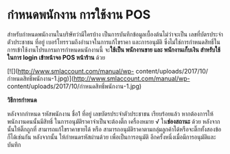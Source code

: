 # กำหนดพนักงาน การใช้งาน POS

สำหรับกำหนดพนักงานในบริษัทว่ามีใครบ้าง
เป็นการบันทึกข้อมูลเบื้องต้นไม่ว่าจะเป็น เลขที่บัตรประจำตัวประชาชน ที่อยู่
เบอร์โทรรวมถึงอำนาจในการแก้ไขราคา และการอนุมัติ
ซึ่งไม่ใช่การกำหนดสิทธิ์ในการเข้าใช้งานโปรแกรมการกำหนดนนักงานนี้ จะ**ใช้เป็น
พนักงานขาย และ พนักงานเก็บเงิน สำหรับใช้ในการ login เข้าหน้าจอ POS หน้าร้าน**
ด้วย

[![](http://www.smlaccount.com/manual/wp-
content/uploads/2017/10/กำหนดสิทธิ์พนักงาน-1.jpg)](http://www.smlaccount.com/manual/wp-
content/uploads/2017/10/กำหนดสิทธิ์พนักงาน-1.jpg)

**วิธีการกำหนด**

หลังจากกำหนด รหัสพนักงาน ชื่อ1 ที่อยู่ เลขบัตรประจำตัวประชาชน เรียบร้อยแล้ว
หากต้องการให้พนักงานคนนั้นมีสิทธิ์ ในการอนุมัติราคาจำเป็นจะต้องติ๊ก
เครื่องหมาย √ ใน**ช่องสถานะ** ด้วย หลังจากนั้นให้ติ๊กถูกที่
สามารถแก้ไขราคาขายได้ หรือ
สามารถอนุมัติราคาตามกลุ่มลูกค้าได้หรือจะติ๊กทั้งสองข้อก็ได้เช่นกัน หลังจากนั้น
ให้กำหนดรหัสผ่านด้วย เพื่อเป็นการอนุมัติ
อีกครั้งหนึ่งเมื่อมีการอนุมัติและบันทึก

